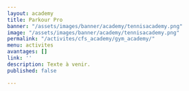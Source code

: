 ```yaml
---
layout: academy
title: Parkour Pro
banner: "/assets/images/banner/academy/tennisacademy.png"
image: "/assets/images/banner/academy/tennisacademy.png"
permalink: "/activites/cfs_academy/gym_academy/"
menu: activites
avantages: []
link: ''
description: Texte à venir.
published: false

---
```

